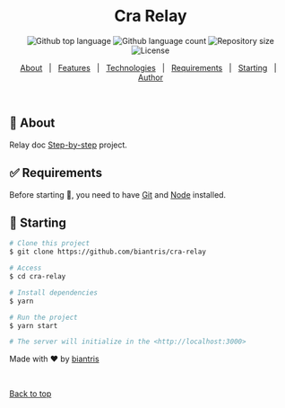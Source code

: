 <div align="center" id="top"> 
  <!-- <img src="./.github/app.gif" alt="Cra Relay" /> -->

  &#xa0;

  <!-- <a href="https://crarelay.netlify.app">Demo</a> -->
</div>

<h1 align="center">Cra Relay</h1>

<p align="center">
  <img alt="Github top language" src="https://img.shields.io/github/languages/top/biantris/cra-relay?color=56BEB8">

  <img alt="Github language count" src="https://img.shields.io/github/languages/count/biantris/cra-relay?color=56BEB8">

  <img alt="Repository size" src="https://img.shields.io/github/repo-size/biantris/cra-relay?color=56BEB8">

  <img alt="License" src="https://img.shields.io/github/license/biantris/cra-relay?color=56BEB8">

  <!-- <img alt="Github issues" src="https://img.shields.io/github/issues/{{YOUR_GITHUB_USERNAME}}/cra-relay?color=56BEB8" /> -->

  <!-- <img alt="Github forks" src="https://img.shields.io/github/forks/{{YOUR_GITHUB_USERNAME}}/cra-relay?color=56BEB8" /> -->

  <!-- <img alt="Github stars" src="https://img.shields.io/github/stars/{{YOUR_GITHUB_USERNAME}}/cra-relay?color=56BEB8" /> -->
</p>

<!-- Status -->

<!-- <h4 align="center"> 
	🚧  Cra Relay 🚀 Under construction...  🚧
</h4> 

<hr> -->

<p align="center">
  <a href="#dart-about">About</a> &#xa0; | &#xa0; 
  <a href="#sparkles-features">Features</a> &#xa0; | &#xa0;
  <a href="#rocket-technologies">Technologies</a> &#xa0; | &#xa0;
  <a href="#white_check_mark-requirements">Requirements</a> &#xa0; | &#xa0;
  <a href="#checkered_flag-starting">Starting</a> &#xa0; | &#xa0;
  <!-- <a href="#memo-license">License</a> &#xa0; | &#xa0; -->
  <a href="https://github.com/biantris" target="_blank">Author</a>
</p>

<br>

## :dart: About ##

Relay doc [Step-by-step](https://relay.dev/docs/getting-started/step-by-step-guide/) project.
<!-- 
## :sparkles: Features ##

:heavy_check_mark: Feature 1;\
:heavy_check_mark: Feature 2;\
:heavy_check_mark: Feature 3;

## :rocket: Technologies ##

The following tools were used in this project:

- [Expo](https://expo.io/)
- [Node.js](https://nodejs.org/en/)
- [React](https://pt-br.reactjs.org/)
- [TypeScript](https://www.typescriptlang.org/) -->

## :white_check_mark: Requirements ##

Before starting :checkered_flag:, you need to have [Git](https://git-scm.com) and [Node](https://nodejs.org/en/) installed.

## :checkered_flag: Starting ##

```bash
# Clone this project
$ git clone https://github.com/biantris/cra-relay

# Access
$ cd cra-relay

# Install dependencies
$ yarn

# Run the project
$ yarn start

# The server will initialize in the <http://localhost:3000>
```

<!-- ## :memo: License ##

This project is under license from MIT. For more details, see the [LICENSE](LICENSE.md) file. -->


Made with :heart: by <a href="https://github.com/biantris" target="_blank">biantris</a>

&#xa0;

<a href="#top">Back to top</a>
